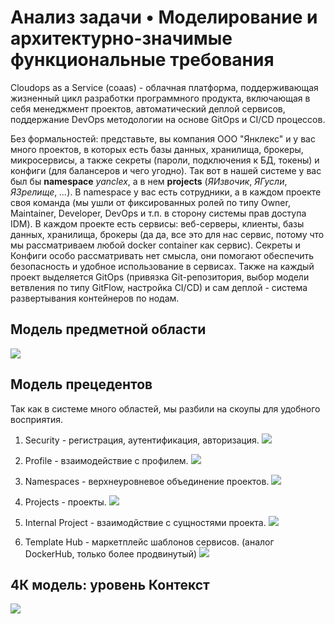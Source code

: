 # Анализ задачи • Моделирование и архитектурно-значимые функциональные требования

Cloudops as a Service (coaas) - облачная платформа, поддерживающая жизненный цикл разработки программного продукта, включающая в себя менеджмент проектов, автоматический деплой сервисов, поддержание DevOps методологии на основе GitOps и CI/CD процессов.

Без формальностей: представьте, вы компания ООО "Янклекс" и у вас много проектов, в которых есть базы данных, хранилища, брокеры, микросервисы, а также секреты (пароли, подключения к БД, токены) и конфиги (для балансеров и чего угодно). Так вот в нашей системе у вас был бы **namespace** *yanclex*, а в нем **projects** (*ЯИзвочик*, *ЯГусли*, *ЯЗрелище*, *...*). В namespace у вас есть сотрудники, а в каждом проекте своя команда (мы ушли от фиксированных ролей по типу Owner, Maintainer, Developer, DevOps и т.п. в сторону системы прав доступа IDM). В каждом проекте есть сервисы: веб-серверы, клиенты, базы данных, хранилища, брокеры (да да, все это для нас сервис, потому что мы рассматриваем любой docker container как сервис). Секреты и Конфиги особо рассматривать нет смысла, они помогают обеспечить безопасность и удобное использование в сервисах. Также на каждый проект выделяется GitOps (привязка Git-репозитория, выбор модели ветвления по типу GitFlow, настройка CI/CD) и сам деплой - система развертывания контейнеров по нодам.

## Модель предметной области

![](./assets/domain_model.svg)

## Модель прецедентов

Так как в системе много областей, мы разбили на скоупы для удобного восприятия.

1. Security - регистрация, аутентификация, авторизация.
![](./assets/use-cases/security.png)

2. Profile - взаимодействие с профилем.
![](./assets/use-cases/profile.png)

3. Namespaces - верхнеуровневое объединение проектов.
![](./assets/use-cases/namespaces.png)

4. Projects - проекты.
![](./assets/use-cases/projects.png)

5. Internal Project - взаимодйствие с сущностями проекта.
![](./assets/use-cases/projects.internal.png)

6. Template Hub - маркетплейс шаблонов сервисов. (аналог DockerHub, только более продвинутый)
![](./assets/use-cases/TemplateHUB.png)

## 4К модель: уровень Контекст

![](./assets/)